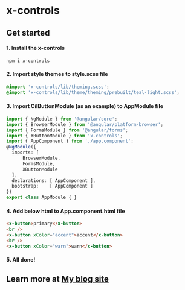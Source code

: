 # x-controls

## Get started

#### 1. Install the x-controls
```shell
npm i x-controls
```

#### 2. Import style themes to style.scss file
```scss
@import 'x-controls/lib/theming.scss';
@import 'x-controls/lib/theme/theming/prebuilt/teal-light.scss';
```

#### 3. Import CilButtonModule (as an example) to AppModule file
```ts
import { NgModule } from '@angular/core';
import { BrowserModule } from '@angular/platform-browser';
import { FormsModule } from '@angular/forms';
import { XButtonModule } from 'x-controls';
import { AppComponent } from './app.component';
@NgModule({
  imports: [
      BrowserModule, 
      FormsModule,
      XButtonModule
  ],
  declarations: [ AppComponent ],
  bootstrap:    [ AppComponent ]
})
export class AppModule { }
```

#### 4. Add below html to App.component.html file
```html
<x-button>primary</x-button>
<br />
<x-button xColor="accent">accent</x-button>
<br />
<x-button xColor="warn">warn</x-button>
```

#### 5. All done!


## Learn more at [My blog site](https://blog.csdn.net/zxz414644665/category_8975492.html)
